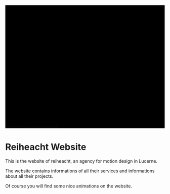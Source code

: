 <img src="./fractal/public/media/readme/preview.gif" width="700" />

# Reiheacht Website
This is the website of reiheacht, an agency for motion design in Lucerne. 

The website contains informations of all their services and informations about all their projects.

Of course you will find some nice animations on the website.